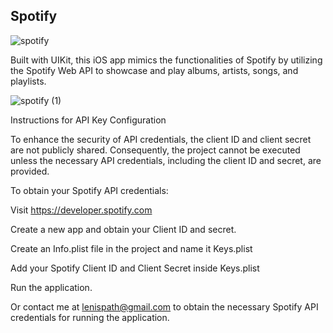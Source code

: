 ## Spotify

![spotify](https://github.com/Salander7/Salander7/assets/136610570/de554201-6f02-4d6c-b3c7-75e6db0c7234)

Built with UIKit, this iOS app mimics the functionalities of Spotify by utilizing the Spotify Web API to showcase and play albums, artists, songs, and playlists.

![spotify (1)](https://github.com/Salander7/Salander7/assets/136610570/597cf38a-b45d-437d-a6e3-cc1a94e7708f)



Instructions for API Key Configuration

To enhance the security of API credentials, the client ID and client secret are not publicly shared. 
Consequently, the project cannot be executed unless the necessary API credentials, including the client ID and secret, are provided.

To obtain your Spotify API credentials:

Visit https://developer.spotify.com

Create a new app and obtain your Client ID and secret.

Create an Info.plist file in the project and name it Keys.plist

Add your Spotify Client ID and Client Secret inside Keys.plist

Run the application.

Or contact me at lenispath@gmail.com to obtain the necessary Spotify API credentials for running the application.



